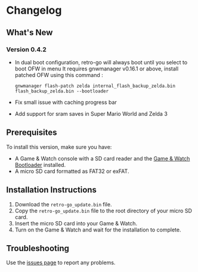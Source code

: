# Changelog

## What's New

### Version 0.4.2
- In dual boot configuration, retro-go will always boot until you select to boot OFW in menu
  It requires gnwmanager v0.16.1 or above, install patched OFW using this command :

  ```gnwmanager flash-patch zelda internal_flash_backup_zelda.bin flash_backup_zelda.bin --bootloader```
- Fix small issue with caching progress bar
- Add support for sram saves in Super Mario World and Zelda 3

## Prerequisites
To install this version, make sure you have:
- A Game & Watch console with a SD card reader and the [Game & Watch Bootloader](https://github.com/sylverb/game-and-watch-bootloader) installed.
- A micro SD card formatted as FAT32 or exFAT.

## Installation Instructions
1. Download the `retro-go_update.bin` file.
2. Copy the `retro-go_update.bin` file to the root directory of your micro SD card.
3. Insert the micro SD card into your Game & Watch.
4. Turn on the Game & Watch and wait for the installation to complete.

## Troubleshooting
Use the [issues page](https://github.com/sylverb/game-and-watch-retro-go-sd/issues) to report any problems.
